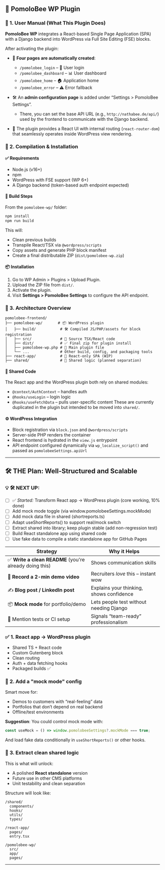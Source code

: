 
## 📘 PomoloBee WP Plugin

### 🔸 1. User Manual (What This Plugin Does)

**PomoloBee WP** integrates a React-based Single Page Application (SPA) with a Django backend into WordPress via Full Site Editing (FSE) blocks.

After activating the plugin:

* 📄 **Four pages are automatically created**:

  * `/pomolobee_login` – 🔐 User login
  * `/pomolobee_dashboard` – 📊 User dashboard
  * `/pomolobee_home` – 🏠 Application home
  * `/pomolobee_error` – ⚠️ Error fallback
* 🛠️ An **admin configuration page** is added under “Settings > PomoloBee Settings”.

  * There, you can set the base API URL (e.g., `http://nathabee.de/api/`) used by the frontend to communicate with the Django backend.
* 🧠 The plugin provides a React UI with internal routing (`react-router-dom`) that seamlessly operates inside WordPress view rendering.

### 🔸 2. Compilation & Installation

#### ✅ Requirements

* Node.js (v16+)
* npm
* WordPress with FSE support (WP 6+)
* A Django backend (token-based auth endpoint expected)

#### 🔧 Build Steps

From the `pomolobee-wp/` folder:

```bash
npm install
npm run build
```

This will:

* Clean previous builds
* Transpile React/TSX via `@wordpress/scripts`
* Copy assets and generate PHP block manifest
* Create a final distributable ZIP (`dist/pomolobee-wp.zip`)

#### 📦 Installation

1. Go to WP Admin > Plugins > Upload Plugin.
2. Upload the ZIP file from `dist/`.
3. Activate the plugin.
4. Visit **Settings > PomoloBee Settings** to configure the API endpoint.

### 🔸 3. Architecture Overview

```
pomolobee-frontend/
├── pomolobee-wp/       # 📦 WordPress plugin
│   ├── build/           # 🛠️ Compiled JS/PHP/assets for block registration
│   ├── src/             # 🔧 Source TSX/React code
│   ├── dist/            # ✅ Final zip for plugin install
│   ├── pomolobee-wp.php # 📜 Main plugin file
│   └── ...              # Other build, config, and packaging tools
├── react-app/           # 🧪 React-only SPA (WIP)
├── shared/              # 🔁 Shared logic (planned separation)
```

#### 🔁 Shared Code

The React app and the WordPress plugin both rely on shared modules:

* `@context/AuthContext` – handles auth
* `@hooks/useLogin` – login logic
* `@hooks/useFetchData` – pulls user-specific content
  These are currently duplicated in the plugin but intended to be moved into `shared/`.

#### ⚙️ WordPress Integration

* Block registration via `block.json` and `@wordpress/scripts`
* Server-side PHP renders the container
* React frontend is hydrated in the `view.js` entrypoint
* API endpoint configured dynamically via `wp_localize_script()` and passed as `pomolobeeSettings.apiUrl`

---
  

## 🛠️ THE Plan: Well-Structured and Scalable


### 💡 🛠️ NEXT UP:
- [ ] ✅ *Started:* Transform React app → WordPress plugin (core working, 10% done)
- [ ] Add mock mode toggle (via window.pomolobeeSettings.mockMode)
- [ ] Add mock data file in shared (shortreports.ts)
- [ ] Adapt useShortReports() to support real/mock switch
- [ ] Extract shared into library; keep plugin stable (add non-regression test)
- [ ] Build React standalone app using shared code
- [ ] Use fake data to compile a static standalone app for GitHub Pages

| Strategy                                               | Why it Helps                             |
| ------------------------------------------------------ | ---------------------------------------- |
| ✅ **Write a clean README** (you're already doing this) | Shows communication skills               |
| 🎥 **Record a 2-min demo video**                       | Recruiters *love* this – instant wow     |
| ✍️ **Blog post / LinkedIn post**                       | Explains your thinking, shows confidence |
| 📦 **Mock mode** for portfolio/demo                    | Lets people test without needing Django  |
| 🧪 Mention tests or CI setup                           | Signals “team-ready” professionalism     |


### ✅ **1. React app → WordPress plugin**
 

* Shared TS + React code
* Custom Gutenberg block
* Clean routing
* Auth + data fetching hooks
* Packaged builds ✅

### 🚀 **2. Add a "mock mode" config**

Smart move for:

* Demos to customers with “real-feeling” data
* Portfolios that don’t depend on real backend
* Offline/test environments

**Suggestion**: You could control mock mode with:

```ts
const useMock = () => window.pomolobeeSettings?.mockMode === true;
```

And load fake data conditionally in `useShortReports()` or other hooks.

### 🧩 **3. Extract clean shared logic**

This is what will unlock:

* A polished **React standalone** version
* Future use in other CMS platforms
* Unit testability and clean separation

Structure will look like:

```
/shared/
  components/
  hooks/
  utils/
  types/

/react-app/
  pages/
  entry.tsx

/pomolobee-wp/
  src/
  app/
  pages/
```
 
---
 